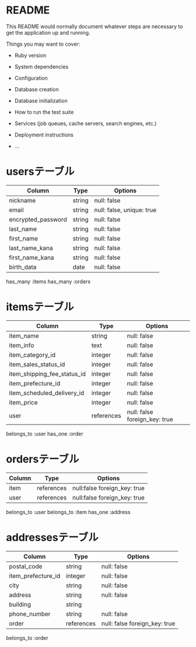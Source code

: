 # README

This README would normally document whatever steps are necessary to get the
application up and running.

Things you may want to cover:

* Ruby version

* System dependencies

* Configuration

* Database creation

* Database initialization

* How to run the test suite

* Services (job queues, cache servers, search engines, etc.)

* Deployment instructions

* ...
# usersテーブル
| Column             | Type   | Options     |
| ------------------ | ------ | ----------- |
| nickname               | string | null: false |
| email              | string | null: false, unique: true |
| encrypted_password | string | null: false |
| last_name              | string | null: false |
| first_name              | string | null: false |
| last_name_kana              | string | null: false |
| first_name_kana              | string | null: false |
| birth_data              | date | null: false |

has_many :items
has_many :orders


# itemsテーブル
| Column             | Type   | Options     |
| ------------------ | ------ | ----------- |
| item_name              | string | null: false|
| item_info | text | null: false |
| item_category_id             | integer | null: false |
| item_sales_status_id             |integer | null: false |
| item_shipping_fee_status_id              | integer | null: false |
| item_prefecture_id              | integer | null: false |
| item_scheduled_delivery_id              | integer | null: false |
| item_price              | integer | null: false |
| user              | references |  null: false foreign_key: true |


belongs_to :user
has_one :order

# ordersテーブル
| Column             | Type   | Options     |
| ------------------ | ------ | ----------- |
| item            | references |null:false foreign_key: true |
| user              | references | null:false foreign_key: true |

belongs_to :user
belongs_to :item
has_one :address

# addressesテーブル
| Column             | Type   | Options     |
| ------------------ | ------ | ----------- |
|postal_code             | string | null: false |
| item_prefecture_id             | integer | null: false |
| city             | string | null: false |
| address              | string | null: false |
| building              | string |         |
| phone_number              | string | null: false |
| order               | references |null: false foreign_key: true |

belongs_to :order